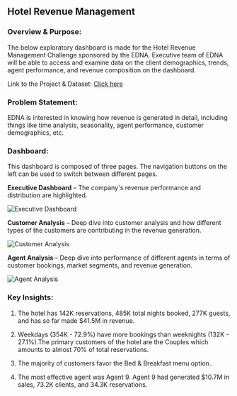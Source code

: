 ## Hotel Revenue Management

### Overview & Purpose:
The below exploratory dashboard is made for the Hotel Revenue Management Challenge sponsored by the EDNA. Executive team of EDNA will be able to access and examine data on the client demographics, trends, agent performance, and revenue composition on the dashboard.

Link to the Project & Dataset: [Click here](https://blog.enterprisedna.co/power-bi-challenge-22/)

### Problem Statement:
EDNA is interested in knowing how revenue is generated in detail, including things like time analysis, seasonality, agent performance, customer demographics, etc.

### Dashboard:
This dashboard is composed of three pages. The navigation buttons on the left can be used to switch between different pages.

**Executive Dashboard** – The company's revenue performance and distribution are highlighted.

![Executive Dashboard](https://www.shutterstock.com/image-vector/infographic-elements-use-presentation-template-600w-1689600628.jpg)

**Customer Analysis** – Deep dive into customer analysis and how different types of the customers are contributing in the revenue generation.

![Customer Analysis](https://www.shutterstock.com/image-vector/infographic-elements-use-presentation-template-600w-1689600628.jpg)

**Agent Analysis** – Deep dive into performance of different agents in terms of customer bookings, market segments, and revenue generation.

![Agent Analysis](https://www.shutterstock.com/image-vector/infographic-elements-use-presentation-template-600w-1689600628.jpg)

### Key Insights:

1. The hotel has 142K reservations, 485K total nights booked, 277K guests, and has so far made $41.5M in revenue.

2. Weekdays (354K - 72.9%) have more bookings than weeknights (132K - 27.1%).The primary customers of the hotel are the Couples which amounts to almost 70% of total reservations.

3. The majority of customers favor the Bed & Breakfast menu option..

4. The most effective agent was Agent 9. Agent 9 had generated $10.7M in sales, 73.2K clients, and 34.3K reservations.

